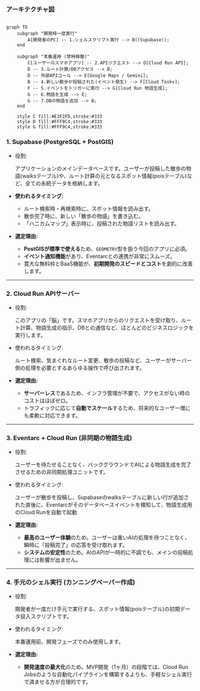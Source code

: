 ### アーキテクチャ図

```mermaid

graph TD
    subgraph "開発時一度実行"
        A[開発者のPC] -- 1.シェルスクリプト実行 --> B((Supabase));
    end

    subgraph "本番運用 (常時稼働)"
        C[ユーザーのスマホアプリ] -- 2.APIリクエスト --> D[Cloud Run API];
        D -- 3.ルート計算/DBアクセス --> B;
        D -- 外部APIコール --> E[Google Maps / Gemini];
        B -- 4.新しい散歩が投稿された(イベント発生) --> F[Cloud Tasks];
        F -- 5.イベントをトリガーに実行 --> G[Cloud Run 物語生成];
        G -- 6.物語を生成 --> E;
        G -- 7.DBの物語を追加 --> B;
    end

    style C fill:#E3F2FD,stroke:#333
    style D fill:#FFF9C4,stroke:#333
    style G fill:#FFF9C4,stroke:#333

```

### 1. Supabase (PostgreSQL + PostGIS)

- 役割:
    
    アプリケーションのメインデータベースです。ユーザーが投稿した散歩の物語(walksテーブル)や、ルート計算の元となるスポット情報(poisテーブル)など、全ての永続データを格納します。
    
- **使われるタイミング:**
    - ルート検索時・再検索時に、スポット情報を読み出す。
    - 散歩完了時に、新しい「散歩の物語」を書き込む。
    - 「ハニカムマップ」表示時に、投稿された物語リストを読み出す。
- **選定理由:**
    - **PostGISが標準で使える**ため、`GEOMETRY`型を扱う今回のアプリに必須。
    - **イベント通知機能**があり、Eventarcとの連携が非常にスムーズ。
    - 寛大な無料枠とBaaS機能が、**初期開発のスピードとコスト**を劇的に改善します。

---

### 2. Cloud Run APIサーバー

- 役割:
    
    このアプリの「脳」です。スマホアプリからのリクエストを受け取り、ルート計算、物語生成の指示、DBとの通信など、ほとんどのビジネスロジックを実行します。
    
- 使われるタイミング:
    
    ルート検索、気まぐれなルート変更、散歩の投稿など、ユーザーがサーバー側の処理を必要とするあらゆる操作で呼び出されます。
    
- **選定理由:**
    - **サーバーレス**であるため、インフラ管理が不要で、アクセスがない時のコストはほぼゼロ。
    - トラフィックに応じて**自動でスケール**するため、将来的なユーザー増にも柔軟に対応できます。

---

### 3. Eventarc + Cloud Run (非同期の物語生成)

- 役割:
    
    ユーザーを待たせることなく、バックグラウンドでAIによる物語生成を完了させるための非同期処理ユニットです。
    
- 使われるタイミング:
    
    ユーザーが散歩を投稿し、Supabaseのwalksテーブルに新しい行が追加された直後に、Eventarcがそのデータベースイベントを検知して、物語生成用のCloud Runを自動で起動
    
- **選定理由:**
    - **最高のユーザー体験**のため。ユーザーは重いAIの処理を待つことなく、瞬時に「投稿完了」の応答を受け取れます。
    - **システムの安定性**のため。AIのAPIが一時的に不調でも、メインの投稿処理には影響が出ません。

---

### 4. 手元のシェル実行 (カンニングペーパー作成)

- 役割:
    
    開発者が一度だけ手元で実行する、スポット情報(poisテーブル)の初期データ投入スクリプトです。
    
- 使われるタイミング:
    
    本番運用前、開発フェーズでのみ使用します。
    
- **選定理由:**
    - **開発速度の最大化**のため。MVP開発（1ヶ月）の段階では、Cloud Run Jobsのような自動化パイプラインを構築するよりも、手軽なシェル実行で済ませる方が合理的です。